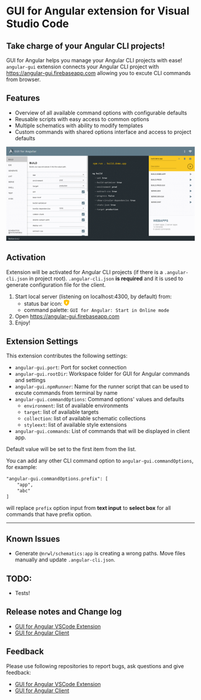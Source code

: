 # GUI for Angular extension for Visual Studio Code

## Take charge of your Angular CLI projects!

GUI for Angular helps you manage your Angular CLI projects with ease! `angular-gui` extension connects your Angular CLI project with https://angular-gui.firebaseapp.com allowing you to excute CLI commands from browser.

## Features

* Overview of all available command options with configurable defaults
* Reusable scripts with easy access to common options
* Multiple schematics with ability to modify templates
* Custom commands with shared options interface and access to project defaults

![Beta release](https://raw.githubusercontent.com/angular-gui/vscode-angular-gui/master/src/images/angular-gui-beta-0.4.2.gif)

## Activation

Extension will be activated for Angular CLI projects (if there is a `.angular-cli.json` in project root). `.angular-cli.json` **is required** and it is used to generate configuration file for the client.

1. Start local server (listening on localhost:4300, by default) from:
    * status bar icon: ![shield icon](https://raw.githubusercontent.com/angular-gui/vscode-angular-gui/master/src/images/octicon-shield.png)
    * command palette: `GUI for Angular: Start in Online mode`
2. Open https://angular-gui.firebaseapp.com
3. Enjoy!

## Extension Settings

This extension contributes the following settings:

* `angular-gui.port`: Port for socket connection
* `angular-gui.rootDir`: Workspace folder for GUI for Angular commands and settings
* `angular-gui.npmRunner`: Name for the runner script that can be used to excute commands from terminal by name
* `angular-gui.commandOptions`: Command options' values and defaults
  * `environment`: list of available environments
  * `target`: list of available targets
  * `collection`: list of available schematic collections
  * `styleext`: list of available style extensions
* `angular-gui.commands`: List of commands that will be displayed in client app.

Default value will be set to the first item from the list.

You can add any other CLI command option to `angular-gui.commandOptions`, for example:

    "angular-gui.commandOptions.prefix": [
        "app", 
        "abc"
    ]

will replace `prefix` option input from **text input** to **select box** for all commands that have prefix option. 

---

## Known Issues

* Generate `@nrwl/schematics:app` is creating a wrong paths. Move files manually and update `.angular-cli.json`.

## TODO:

* Tests!

## Release notes and Change log

* [GUI for Angular VSCode Extension](https://github.com/angular-gui/vscode-angular-gui/blob/master/CHANGELOG.md)
* [GUI for Angular Client](https://github.com/angular-gui/client-angular-gui/blob/master/CHANGELOG.md)

## Feedback

Please use following repositories to report bugs, ask questions and give feedback:

* [GUI for Angular VSCode Extension](https://github.com/angular-gui/vscode-angular-gui/issues)
* [GUI for Angular Client](https://github.com/angular-gui/client-angular-gui/issues)